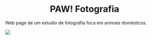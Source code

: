 <h1 align=center>PAW! Fotografia</h1>

<p align= justify> Web page de um estudio de fotográfia foca em animais domésticos.</p>

<img src="https://img.shields.io/static/v1?label=react&message=framework&color=blue&style=for-the-badge&logo=REACT"/> 
